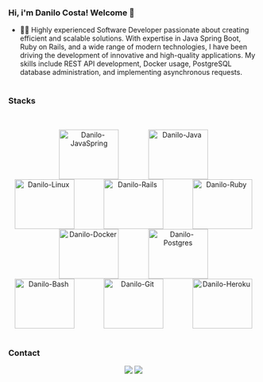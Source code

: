 ### Hi, i'm Danilo Costa! Welcome 👋

- 👨‍🎓 Highly experienced Software Developer passionate about creating efficient and scalable solutions. With expertise in Java Spring Boot, Ruby on Rails, and a wide range of modern technologies, I have been driving the development of innovative and high-quality applications. My skills include REST API development, Docker usage, PostgreSQL database administration, and implementing asynchronous requests. 
  
  #
  
### Stacks
<div style="display: inline_block"><br>
  <p align = "center">
    &nbsp;&nbsp;&nbsp;&nbsp;&nbsp;&nbsp;&nbsp;&nbsp;&nbsp;&nbsp;&nbsp;&nbsp;&nbsp;
    <img  align="center" alt="Danilo-JavaSpring" height="100" width="120" src="https://cdn.jsdelivr.net/gh/devicons/devicon/icons/spring/spring-original-wordmark.svg" />
    &nbsp;&nbsp;&nbsp;&nbsp;&nbsp;&nbsp;&nbsp;&nbsp;&nbsp;&nbsp;&nbsp;&nbsp;&nbsp;
    <img align="center" alt="Danilo-Java" height="100" width="120" src="https://cdn.jsdelivr.net/gh/devicons/devicon/icons/java/java-plain-wordmark.svg" />
    &nbsp;&nbsp;&nbsp;&nbsp;&nbsp;&nbsp;&nbsp;&nbsp;&nbsp;&nbsp;&nbsp;&nbsp;&nbsp;
    <img align="center" alt="Danilo-Linux" height="100" width="120" src="https://cdn.jsdelivr.net/gh/devicons/devicon/icons/linux/linux-original.svg">
    &nbsp;&nbsp;&nbsp;&nbsp;&nbsp;&nbsp;&nbsp;&nbsp;&nbsp;&nbsp;&nbsp;&nbsp;&nbsp;
   <img align="center" alt="Danilo-Rails" height="100" width="120" src="https://cdn.jsdelivr.net/gh/devicons/devicon/icons/rails/rails-plain-wordmark.svg" />
    &nbsp;&nbsp;&nbsp;&nbsp;&nbsp;&nbsp;&nbsp;&nbsp;&nbsp;&nbsp;&nbsp;&nbsp;&nbsp;
    <img align="center" alt="Danilo-Ruby" height="100" width="120" src="https://cdn.jsdelivr.net/gh/devicons/devicon/icons/ruby/ruby-original.svg"/>
    &nbsp;&nbsp;&nbsp;&nbsp;&nbsp;&nbsp;&nbsp;&nbsp;&nbsp;&nbsp;&nbsp;&nbsp;&nbsp;
    <img align="center" alt="Danilo-Docker" height="100" width="120" src="https://cdn.jsdelivr.net/gh/devicons/devicon/icons/docker/docker-original-wordmark.svg" />
    &nbsp;&nbsp;&nbsp;&nbsp;&nbsp;&nbsp;&nbsp;&nbsp;&nbsp;&nbsp;&nbsp;&nbsp;&nbsp;
    <img align="center" alt="Danilo-Postgres" height="100" width="120" src="https://cdn.jsdelivr.net/gh/devicons/devicon/icons/postgresql/postgresql-original.svg" />
    &nbsp;&nbsp;&nbsp;&nbsp;&nbsp;&nbsp;&nbsp;&nbsp;&nbsp;&nbsp;&nbsp;&nbsp;&nbsp;
    <img align="center" alt="Danilo-Bash" height="100" width="120" src="https://cdn.jsdelivr.net/gh/devicons/devicon/icons/bash/bash-original.svg" />
    &nbsp;&nbsp;&nbsp;&nbsp;&nbsp;&nbsp;&nbsp;&nbsp;&nbsp;&nbsp;&nbsp;&nbsp;&nbsp;
    <img align="center" alt="Danilo-Git" height="100" width="120" src="https://cdn.jsdelivr.net/gh/devicons/devicon/icons/git/git-original.svg" />
    &nbsp;&nbsp;&nbsp;&nbsp;&nbsp;&nbsp;&nbsp;&nbsp;&nbsp;&nbsp;&nbsp;&nbsp;&nbsp;
    <img align="center" alt="Danilo-Heroku" height="100" width="120" src="https://cdn.jsdelivr.net/gh/devicons/devicon/icons/heroku/heroku-original.svg" />     
  </p>
</div> 
  
  #

### Contact
<div> 
  <p align = "center">
    <a href="https://www.linkedin.com/in/danilocosta93/ target="_blank"><img src="https://img.shields.io/badge/-LinkedIn-%230077B5?style=for-the-badge&logo=linkedin&logoColor=white" target="_blank"></a> 
    <a href = "mailto:danilo.costa25932593@gmail.com"><img src="https://img.shields.io/badge/-Gmail-%23333?style=for-the-badge&logo=gmail&logoColor=white" target="_blank"></a>
  
  </p>
</div>

